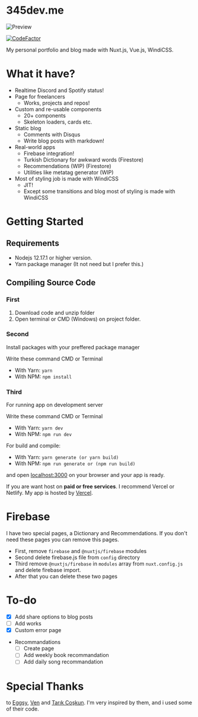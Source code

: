 # 345dev.me
![Preview](https://raw.githubusercontent.com/Mehmetali345Dev/website/master/preview.png)

[![CodeFactor](https://www.codefactor.io/repository/github/mehmetali345dev/website/badge)](https://www.codefactor.io/repository/github/mehmetali345dev/website)

My personal portfolio and blog made with Nuxt.js, Vue.js, WindiCSS.


# What it have?

- Realtime Discord and Spotify status!
- Page for freelancers
    - Works, projects and repos!
- Custom and re-usable components
    - 20+ components
    - Skeleton loaders, cards etc.
- Static blog
    - Comments with Disqus
    - Write blog posts with markdown!
- Real-world apps
    - Firebase integration!
    - Turkish Dictionary for awkward words (Firestore)
    - Recommendations (WIP) (Firestore)
    - Utilities like metatag generator (WIP)
- Most of styling job is made with WindiCSS
    - JIT!
    - Except some transitions and blog most of styling is made with WindiCSS
# Getting Started

## Requirements

- Nodejs 12.17.1 or higher version.
- Yarn package manager (It not need but I prefer this.)

## Compiling Source Code

### First
 1. Download code and unzip folder
 2. Open terminal or CMD (Windows) on project folder.  
### Second
Install packages with your preffered package manager

Write these command CMD or Terminal
 - With Yarn: ```yarn```
 - With NPM: ```npm install```

### Third
For running app on development server

Write these command CMD or Terminal

 - With Yarn: ```yarn dev```
 - With NPM: ```npm run dev```

For build and compile:

 - With Yarn: ```yarn generate (or yarn build)```
 - With NPM: ```npm run generate or (npm run build)```

and open [localhost:3000](http://localhost:3000) on your browser and your app is ready.

If you are want host on **paid or free services**. I recommend Vercel or Netlify. My app is hosted by [Vercel](https://vercel.com).

# Firebase
I have two special pages, a Dictionary and Recommendations. If you don't need these pages you can remove this pages.

- First, remove `firebase` and `@nuxtjs/firebase` modules
- Second delete firebase.js file from `config` directory
- Third remove `@nuxtjs/firebase` in `modules` array from `nuxt.config.js` and delete firebase import.
- After that you can delete these two pages

# To-do
- [x] Add share options to blog posts
- [ ] Add works
- [x] Custom error page
- Recommandations
    - [ ] Create page
    - [ ] Add weekly book recommandation
    - [ ] Add daily song recommandation

# Special Thanks
to [Eggsy](https://github.com/eggsy), [Ven](https://ven.earth) and [Tarık Coşkun](https://github.com/tarikcoskun). I'm very inspired by them, and i used some of their code.
